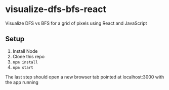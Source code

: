 # visualize-dfs-bfs-react

Visualize DFS vs BFS for a grid of pixels using React and JavaScript

## Setup

1. Install Node
1. Clone this repo
1. `npm install`
1. `npm start`

The last step should open a new browser tab pointed at localhost:3000 with the app running